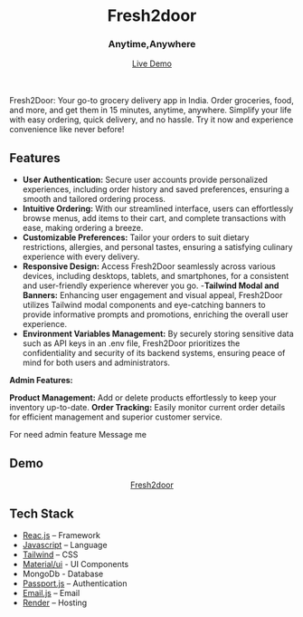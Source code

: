 <div align="center">
  <h1 align="center">Fresh2door</h1>
  <h3>Anytime,Anywhere</h3>
</div>

<div align="center">
  <a href="https://fresh2door-3.onrender.com/">Live Demo</a>
</div>

<br/>



<br/>


Fresh2Door: Your go-to grocery delivery app in India. Order groceries, food, and more, and get them in 15 minutes, anytime, anywhere. Simplify your life with easy ordering, quick delivery, and no hassle. Try it now and experience convenience like never before!

## Features


- **User Authentication:**  Secure user accounts provide personalized experiences, including order history and saved preferences, ensuring a smooth and tailored ordering process.
- **Intuitive Ordering:** With our streamlined interface, users can effortlessly browse menus, add items to their cart, and complete transactions with ease, making ordering a breeze.
- **Customizable Preferences:** Tailor your orders to suit dietary restrictions, allergies, and personal tastes, ensuring a satisfying culinary experience with every delivery.
- **Responsive Design:** Access Fresh2Door seamlessly across various devices, including desktops, tablets, and smartphones, for a consistent and user-friendly experience wherever you go.
-**Tailwind Modal and Banners:** Enhancing user engagement and visual appeal, Fresh2Door utilizes Tailwind modal components and eye-catching banners to provide informative prompts and promotions, enriching the overall user experience.
- **Environment Variables Management:** By securely storing sensitive data such as API keys in an .env file, Fresh2Door prioritizes the confidentiality and security of its backend systems, ensuring peace of mind for both users and administrators.

**Admin Features:**

**Product Management:** Add or delete products effortlessly to keep your inventory up-to-date.
**Order Tracking:** Easily monitor current order details for efficient management and superior customer service.

For need admin feature
Message me

## Demo

<div align="center">
  <a href="https://fresh2door-3.onrender.com/">Fresh2door</a>
</div>

## Tech Stack

- [Reac.js](https://reactjs.org/) – Framework
- [Javascript](https://www.typescriptlang.org/) – Language
- [Tailwind](https://tailwindcss.com/) – CSS
- [Material/ui](https://ui.shadcn.com) - UI Components
- MongoDb - Database
- [Passport.js](https://www.passportjs.org/) – Authentication
- [Email.js](https://www.emailjs.com/docs/) – Email
- [Render](https://render.com/) – Hosting

